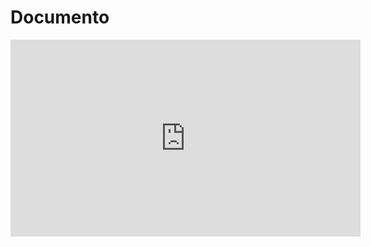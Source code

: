 # Documento

<iframe 
    width="560" 
    height="315" 
    src="https://www.youtube.com/embed/O4e3cxMj8UM" 
    title="YouTube video player" 
    frameborder="0" 
    allow="accelerometer; autoplay; clipboard-write; encrypted-media; gyroscope; picture-in-picture; web-share" 
    allowfullscreen>
</iframe>

